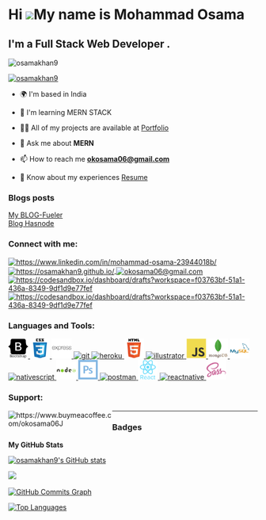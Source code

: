 Hi ![](https://user-images.githubusercontent.com/18350557/176309783-0785949b-9127-417c-8b55-ab5a4333674e.gif)My name is Mohammad Osama
======================================================================================================================================

I'm a Full Stack Web Developer .
--------------------------------

<p align="left"> <img src="https://komarev.com/ghpvc/?username=osamakhan9&label=Profile%20views&color=0e75b6&style=flat" alt="osamakhan9" /> </p>

<p align="left"> <a href="https://github.com/ryo-ma/github-profile-trophy"><img src="https://github-profile-trophy.vercel.app/?username=osamakhan9" alt="osamakhan9" /></a> </p>


- 🌍  I'm based in India
- 🧠  I'm learning MERN STACK

- 👨‍💻 All of my projects are available at <a href="https://osamakhan9.github.io/">Portfolio</a>

- 💬 Ask me about **MERN**

- 📫 How to reach me **okosama06@gmail.com**

- 📄 Know about my experiences <a href="https://drive.google.com/file/d/1KOjX4YmgdJebPzsbJx-hj3fqAkqOf1QI/view?usp=sharing">Resume</a>

### Blogs posts
<!-- BLOG-POST-LIST:START -->
<!-- BLOG-POST-LIST:END -->
<a href="https://fueler.io/osamakhan9">My BLOG-Fueler </a>
<br>
<a href="https://hashnode.com/@osamakhan9">Blog Hasnode </a>

<h3 align="left">Connect with me:</h3>

<a href="https://codesandbox.com/osamakhan9">
     <p align="left">
    <a href="https://www.linkedin.com/in/mohammad-osama-23944018b/">
        <img align="center" src="https://img.shields.io/badge/LinkedIn-0077B5?style=for-the-badge&logo=linkedin&logoColor=white" alt="https://www.linkedin.com/in/mohammad-osama-23944018b/" />
    </a>
  <a href="https://osamakhan9.github.io/">
        <img align="center" src="https://img.shields.io/badge/Portfolio-18A303?style=for-the-badge&logo=ionic&logoColor=white" alt="https://osamakhan9.github.io/" />
    </a>
    <a title="okosama06@gmail.com" href="mailto:okosama06@gmail.com">
        <img align="center" src="https://img.shields.io/badge/Gmail-D14836?style=for-the-badge&logo=gmail&logoColor=white" alt="okosama06@gmail.com" />
    </a>
    <a href="https://codesandbox.io/dashboard/drafts?workspace=f03763bf-51a1-436a-8349-9df1d9e77fef">
        <img align="center" width="100px" height="28px" src="https://tse2.mm.bing.net/th?id=OIP.LhtS890OE2TdNNdS4EWsiwHaCs&pid=Api&P=0" alt="https://codesandbox.io/dashboard/drafts?workspace=f03763bf-51a1-436a-8349-9df1d9e77fef" />
    </a>
    <a href="https://codesandbox.io/dashboard/drafts?workspace=f03763bf-51a1-436a-8349-9df1d9e77fef">
   <img align="center" width="100px" height="28px" src="https://raw.githubusercontent.com/rahuldkjain/github-profile-readme-generator/master/src/images/icons/Social/codepen.svg"                        alt="https://codesandbox.io/dashboard/drafts?workspace=f03763bf-51a1-436a-8349-9df1d9e77fef" />
    </a>
</p>

<!-- <p align="left">
<a href="https://codepen.io/osama-khan-the-flexboxer" target="blank"><img align="center" src="https://raw.githubusercontent.com/rahuldkjain/github-profile-readme-generator/master/src/images/icons/Social/codepen.svg" alt="osama-khan-the-flexboxer" height="30" width="40" /></a>
<a href="https://dev.to/osamakhan9" target="blank"><img align="center" src="https://raw.githubusercontent.com/rahuldkjain/github-profile-readme-generator/master/src/images/icons/Social/devto.svg" alt="osamakhan9" height="30" width="40" /></a>
<a href="https://twitter.com/okhan4642" target="blank"><img align="center" src="https://raw.githubusercontent.com/rahuldkjain/github-profile-readme-generator/master/src/images/icons/Social/twitter.svg" alt="okhan4642" height="30" width="40" /></a>
<a href="https://linkedin.com/in/osama-khan-23944018b/" target="blank"><img align="center" src="https://raw.githubusercontent.com/rahuldkjain/github-profile-readme-generator/master/src/images/icons/Social/linked-in-alt.svg" alt="osama-khan-23944018b/" height="30" width="40" /></a>
<a href="https://codesandbox.com/osamakhan9" target="blank"><img align="center" src="https://raw.githubusercontent.com/rahuldkjain/github-profile-readme-generator/master/src/images/icons/Social/codesandbox.svg" alt="osamakhan9" height="30" width="40" /></a>
<a href="https://instagram.com/onk7376" target="blank"><img align="center" src="https://raw.githubusercontent.com/rahuldkjain/github-profile-readme-generator/master/src/images/icons/Social/instagram.svg" alt="onk7376" height="30" width="40" /></a>
<a href="https://www.hackerrank.com/okosama06" target="blank"><img align="center" src="https://raw.githubusercontent.com/rahuldkjain/github-profile-readme-generator/master/src/images/icons/Social/hackerrank.svg" alt="okosama06" height="30" width="40" /></a>
</p> -->

<h3 align="left">Languages and Tools:</h3>
<p align="left"> <a href="https://getbootstrap.com" target="_blank" rel="noreferrer"> <img src="https://raw.githubusercontent.com/devicons/devicon/master/icons/bootstrap/bootstrap-plain-wordmark.svg" alt="bootstrap" width="40" height="40"/> </a> <a href="https://www.w3schools.com/css/" target="_blank" rel="noreferrer"> <img src="https://raw.githubusercontent.com/devicons/devicon/master/icons/css3/css3-original-wordmark.svg" alt="css3" width="40" height="40"/> </a> <a href="https://expressjs.com" target="_blank" rel="noreferrer"> <img src="https://raw.githubusercontent.com/devicons/devicon/master/icons/express/express-original-wordmark.svg" alt="express" width="40" height="40"/> </a> <a href="https://git-scm.com/" target="_blank" rel="noreferrer"> <img src="https://www.vectorlogo.zone/logos/git-scm/git-scm-icon.svg" alt="git" width="40" height="40"/> </a> <a href="https://heroku.com" target="_blank" rel="noreferrer"> <img src="https://www.vectorlogo.zone/logos/heroku/heroku-icon.svg" alt="heroku" width="40" height="40"/> </a> <a href="https://www.w3.org/html/" target="_blank" rel="noreferrer"> <img src="https://raw.githubusercontent.com/devicons/devicon/master/icons/html5/html5-original-wordmark.svg" alt="html5" width="40" height="40"/> </a> <a href="https://www.adobe.com/in/products/illustrator.html" target="_blank" rel="noreferrer"> <img src="https://www.vectorlogo.zone/logos/adobe_illustrator/adobe_illustrator-icon.svg" alt="illustrator" width="40" height="40"/> </a> <a href="https://developer.mozilla.org/en-US/docs/Web/JavaScript" target="_blank" rel="noreferrer"> <img src="https://raw.githubusercontent.com/devicons/devicon/master/icons/javascript/javascript-original.svg" alt="javascript" width="40" height="40"/> </a> <a href="https://www.mongodb.com/" target="_blank" rel="noreferrer"> <img src="https://raw.githubusercontent.com/devicons/devicon/master/icons/mongodb/mongodb-original-wordmark.svg" alt="mongodb" width="40" height="40"/> </a> <a href="https://www.mysql.com/" target="_blank" rel="noreferrer"> <img src="https://raw.githubusercontent.com/devicons/devicon/master/icons/mysql/mysql-original-wordmark.svg" alt="mysql" width="40" height="40"/> </a> <a href="https://nativescript.org/" target="_blank" rel="noreferrer"> <img src="https://raw.githubusercontent.com/detain/svg-logos/780f25886640cef088af994181646db2f6b1a3f8/svg/nativescript.svg" alt="nativescript" width="40" height="40"/> </a> <a href="https://nodejs.org" target="_blank" rel="noreferrer"> <img src="https://raw.githubusercontent.com/devicons/devicon/master/icons/nodejs/nodejs-original-wordmark.svg" alt="nodejs" width="40" height="40"/> </a> <a href="https://www.photoshop.com/en" target="_blank" rel="noreferrer"> <img src="https://raw.githubusercontent.com/devicons/devicon/master/icons/photoshop/photoshop-line.svg" alt="photoshop" width="40" height="40"/> </a> <a href="https://postman.com" target="_blank" rel="noreferrer"> <img src="https://www.vectorlogo.zone/logos/getpostman/getpostman-icon.svg" alt="postman" width="40" height="40"/> </a> <a href="https://reactjs.org/" target="_blank" rel="noreferrer"> <img src="https://raw.githubusercontent.com/devicons/devicon/master/icons/react/react-original-wordmark.svg" alt="react" width="40" height="40"/> </a> <a href="https://reactnative.dev/" target="_blank" rel="noreferrer"> <img src="https://reactnative.dev/img/header_logo.svg" alt="reactnative" width="40" height="40"/> </a> <a href="https://sass-lang.com" target="_blank" rel="noreferrer"> <img src="https://raw.githubusercontent.com/devicons/devicon/master/icons/sass/sass-original.svg" alt="sass" width="40" height="40"/> </a> </p>

<h3 align="left">Support:</h3>
<p><a href="https://www.buymeacoffee.com/okosama06J"> <img align="left" src="https://cdn.buymeacoffee.com/buttons/v2/default-yellow.png" height="50" width="210" alt="https://www.buymeacoffee.com/okosama06J" /></a></p> <hr/>

### Badges

<b>My GitHub Stats</b>

<a href="http://www.github.com/osamakhan9"><img src="https://github-readme-stats.vercel.app/api?username=osamakhan9&show_icons=true&hide=&count_private=true&title_color=22c55e&text_color=facc15&icon_color=ef4444&bg_color=27272a&hide_border=true&show_icons=true" alt="osamakhan9's GitHub stats" /></a>

<a href="http://www.github.com/osamakhan9"><img src="https://github-readme-streak-stats.herokuapp.com/?user=osamakhan9&stroke=facc15&background=27272a&ring=22c55e&fire=22c55e&currStreakNum=facc15&currStreakLabel=22c55e&sideNums=facc15&sideLabels=facc15&dates=facc15&hide_border=true" /></a>

<a href="http://www.github.com/osamakhan9"><img src="https://activity-graph.herokuapp.com/graph?username=osamakhan9&bg_color=27272a&color=facc15&line=ef4444&point=facc15&area_color=27272a&area=true&hide_border=true&custom_title=GitHub%20Commits%20Graph" alt="GitHub Commits Graph" /></a>

<a href="https://github.com/osamakhan9" align="left"><img src="https://github-readme-stats.vercel.app/api/top-langs/?username=osamakhan9&langs_count=10&title_color=22c55e&text_color=facc15&icon_color=ef4444&bg_color=27272a&hide_border=true&locale=en&custom_title=Top%20%Languages" alt="Top Languages" /></a>

<!-- <b>Top Repositories</b>

<div width="100%" align="center"></div><br /><br /><br /><br /><br /><br /><br /> -->
